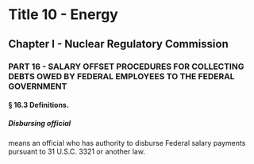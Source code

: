 
# Title 10 - Energy
## Chapter I - Nuclear Regulatory Commission
### PART 16 - SALARY OFFSET PROCEDURES FOR COLLECTING DEBTS OWED BY FEDERAL EMPLOYEES TO THE FEDERAL GOVERNMENT
#### § 16.3 Definitions.
##### Disbursing official

means an official who has authority to disburse Federal salary payments pursuant to 31 U.S.C. 3321 or another law.
